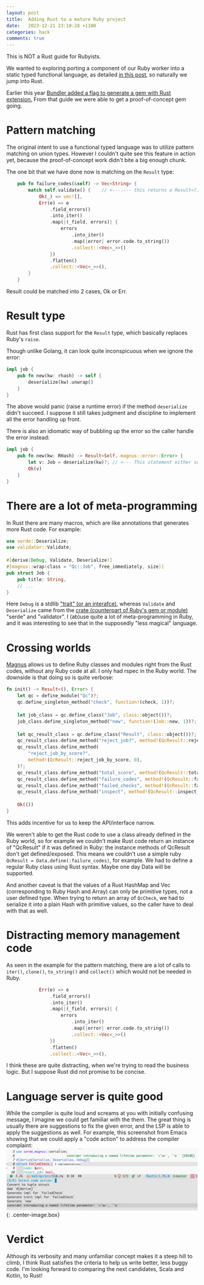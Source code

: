 ```yaml
---
layout: post
title:  Adding Rust to a mature Ruby project
date:   2023-12-21 23:10:28 +1100
categories: hack
comments: true
---
```


This is NOT a Rust guide for Rubyists.

We wanted to exploring porting a component of our Ruby worker into a static typed functional language, as detailed [in this post](/posts/ruby-static-typed-extension.html), so naturally we jump into Rust.

Earlier this year [Bundler added a flag to generate a gem with Rust extension.](https://bundler.io/blog/2023/01/31/rust-gem-skeleton.html) From that guide we were able to get a proof-of-concept gem going.

# Pattern matching

The original intent to use a functional typed language was to utilize pattern matching on union types. However I couldn't quite see this feature in action yet, because the proof-of-concept work didn't bite a big enough chunk.

The one bit that we have done now is matching on the `Result` type:

```rust
    pub fn failure_codes(&self) -> Vec<String> {
        match self.validate() {    // <------- this returns a Result<(), ValidationErrors>
            Ok(_) => vec![],
            Err(e) => e
                .field_errors()
                .into_iter()
                .map(|(_field, errors)| {
                    errors
                        .into_iter()
                        .map(|error| error.code.to_string())
                        .collect::<Vec<_>>()
                })
                .flatten()
                .collect::<Vec<_>>(),
        }
    }
```
Result could be matched into 2 cases, Ok or Err.

# Result type

Rust has first class support for the `Result` type, which basically replaces Ruby's `raise`. 

Though unlike Golang, it can look quite inconspicuous when we ignore the error:
```rust
impl job {
    pub fn new(kw: rhash) -> self {
        deserialize(kw).unwrap()
    }
}
```
The above would panic (raise a runtime error) if the method `deserialize` didn't succeed.
I suppose it still takes judgment and discipline to implement all the error handling up front.

There is also an idiomatic way of bubbling up the error so the caller handle the error instead: 
```rust
impl job {
    pub fn new(kw: RHash) -> Result<Self, magnus::error::Error> {
        let v: Job = deserialize(kw)?; // <--- This statement either succeeds and assigns to "v", or fails and returns an Err to the caller of "new"
        Ok(v)
    }
}
```

# There are a lot of meta-programming

In Rust there are many macros, which are like annotations that generates more Rust code. For example:

```rust
use serde::Deserialize;
use validator::Validate;

#[derive(Debug, Validate, Deserialize)]
#[magnus::wrap(class = "Qc::Job", free_immediately, size)]
pub struct Job {
    pub title: String,
    // ...
}
```

Here `Debug` is a stdlib ["trait" (or an interafce)](https://rust-book.cs.brown.edu/ch10-02-traits.html), whereas `Validate` and `Deserialize` came from the [crate (counterpart of Ruby's gem or module)](https://rust-book.cs.brown.edu/ch07-01-packages-and-crates.html) "serde" and "validator". I (ab)use quite a lot of meta-programming in Ruby, and it was interesting to see that in the supposedly "less magical" language.

# Crossing worlds

[Magnus](https://github.com/matsadler/magnus) allows us to define Ruby classes and modules right from the Rust codes, without any Ruby code at all. 
I only had rspec in the Ruby world.
The downside is that doing so is quite verbose:
```rust
fn init() -> Result<(), Error> {
    let qc = define_module("Qc")?;
    qc.define_singleton_method("check", function!(check, 1))?;

    let job_class = qc.define_class("Job", class::object())?;
    job_class.define_singleton_method("new", function!(Job::new, 1))?;

    let qc_result_class = qc.define_class("Result", class::object())?;
    qc_result_class.define_method("reject_job?", method!(QcResult::reject_job, 0))?;
    qc_result_class.define_method(
        "reject_job_by_score?",
        method!(QcResult::reject_job_by_score, 0),
    )?;
    qc_result_class.define_method("total_score", method!(QcResult::total_score, 0))?;
    qc_result_class.define_method("failure_codes", method!(QcResult::failure_codes, 0))?;
    qc_result_class.define_method("failed_checks", method!(QcResult::failed_checks_hash, 0))?;
    qc_result_class.define_method("inspect", method!(QcResult::inspect, 0))?;

    Ok(())
}
```
This adds incentive for us to keep the API/interface narrow.

We weren't able to get the Rust code to use a class already defined in the Ruby world, so for example we couldn't make Rust code return an instance of "QcResult" if it was defined in Ruby: the instance methods of QcResult don't get defined/exposed. 
This means we couldn't use a simple ruby `QcResult = Data.define(:failure_codes)`, for example.
We had to define a regular Ruby class using Rust syntax. Maybe one day Data will be supported.

And another caveat is that the values of a Rust HashMap and Vec (corresponding to Ruby Hash and Array) can only be primitive types, not a user defined type.
When trying to return an array of `QcCheck`, we had to serialize it into a plain Hash with primitive values, so the caller have to deal with that as well.

# Distracting memory management code
As seen in the example for the pattern matching, there are a lot of calls to `iter()`, `clone()`, `to_string()` and `collect()` which would not be needed in Ruby. 

```rust
            Err(e) => e
                .field_errors()
                .into_iter()
                .map(|(_field, errors)| {
                    errors
                        .into_iter()
                        .map(|error| error.code.to_string())
                        .collect::<Vec<_>>()
                })
                .flatten()
                .collect::<Vec<_>>(),
```

I think these are quite distracting, when we're trying to read the business logic. But I suppose Rust did not promise to be concise.

# Language server is quite good

While the compiler is quite loud and screams at you with initially confusing message, I imagine we could get familiar with the them.
The great thing is usually there are suggestions to fix the given error, and the LSP is able to apply the suggestions as well. 
For example, this screenshot from Emacs showing that we could apply a "code action" to address the compiler complaint: 
![rust LSP action screenshot](/images/rust-code-action.png){: .center-image.box}
 
# Verdict
Although its verbosity and many unfamiliar concept makes it a steep hill to climb, I think Rust satisfies the criteria to help us write better, less buggy code. 
I'm looking forward to comparing the next candidates, Scala and Kotlin, to Rust!
